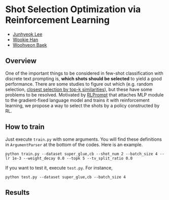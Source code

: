 # Shot Selection Optimization via Reinforcement Learning

- [Junhyeok Lee](https://github.com/MountGuy)
- [Wookje Han](https://github.com/wookjeHan)
- [Woohyeon Baek](https://github.com/baneling100)

## Overview
One of the important things to be considered in few-shot classification with discrete text prompting is, **which shots should be selected** to yield a good performance. There are some studies to figure out which (e.g. random selection, [closest selection by top-k similarities]()), but these have some problems to be resolved. Motivated by [RLPrompt](https://arxiv.org/abs/2205.12548) that attaches MLP module to the gradient-fixed language model and trains it with reinforcement learning, we propose a way to select the shots by a policy constructed by RL.

## How to train
Just execute `train.py` with some arguments. You will find these definitions in `ArgumentParser` at the bottom of the codes. Here is an example.
```
python train.py --dataset super_glue,cb --shot_num 2 --batch_size 4 --lr 1e-3 --weight_decay 0.0 --topk 5 --tv_split_ratio 0.0
```
If you want to test it, execute `test.py`. For instance,
```
python test.py --dataset super_glue,cb --batch_size 4
```

## Results
